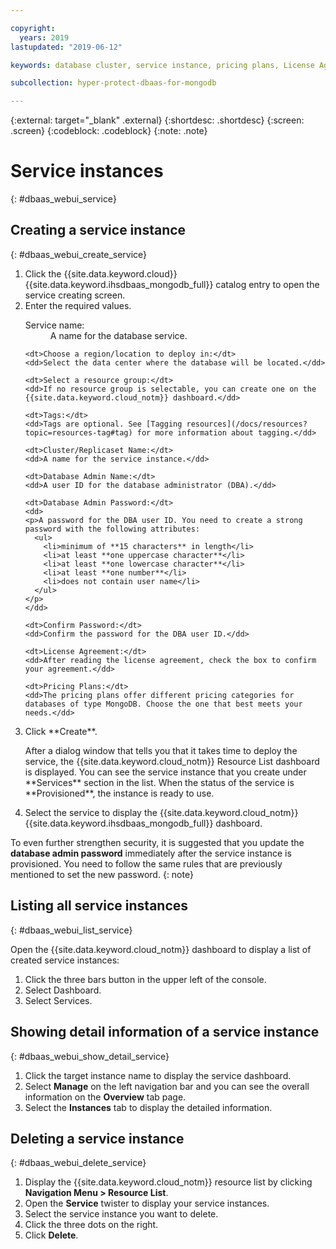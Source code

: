 ```yaml
---

copyright:
  years: 2019
lastupdated: "2019-06-12"

keywords: database cluster, service instance, pricing plans, License Agreement

subcollection: hyper-protect-dbaas-for-mongodb

---
```


{:external: target="_blank" .external}
{:shortdesc: .shortdesc}
{:screen: .screen}
{:codeblock: .codeblock}
{:note: .note}


# Service instances
{: #dbaas_webui_service}

## Creating a service instance
{: #dbaas_webui_create_service}

<ol>
<li>Click the {{site.data.keyword.cloud}} {{site.data.keyword.ihsdbaas_mongodb_full}} catalog entry to open the service creating screen.</li>
<li>Enter the required values.
  <dl>
    <dt>Service name:</dt>
    <dd>A name for the database service.</dd>

    <dt>Choose a region/location to deploy in:</dt>
    <dd>Select the data center where the database will be located.</dd>

    <dt>Select a resource group:</dt>
    <dd>If no resource group is selectable, you can create one on the {{site.data.keyword.cloud_notm}} dashboard.</dd>

    <dt>Tags:</dt>
    <dd>Tags are optional. See [Tagging resources](/docs/resources?topic=resources-tag#tag) for more information about tagging.</dd>

    <dt>Cluster/Replicaset Name:</dt>
    <dd>A name for the service instance.</dd>

    <dt>Database Admin Name:</dt>
    <dd>A user ID for the database administrator (DBA).</dd>

    <dt>Database Admin Password:</dt>
    <dd>
    <p>A password for the DBA user ID. You need to create a strong password with the following attributes:
      <ul>
        <li>minimum of **15 characters** in length</li>
        <li>at least **one uppercase character**</li>
        <li>at least **one lowercase character**</li>
        <li>at least **one number**</li>
        <li>does not contain user name</li>
      </ul>
    </p>
    </dd>

    <dt>Confirm Password:</dt>
    <dd>Confirm the password for the DBA user ID.</dd>

    <dt>License Agreement:</dt>
    <dd>After reading the license agreement, check the box to confirm your agreement.</dd>

    <dt>Pricing Plans:</dt>
    <dd>The pricing plans offer different pricing categories for databases of type MongoDB. Choose the one that best meets your needs.</dd>
  </dl>
</li>

<li>Click **Create**.
<p>After a dialog window that tells you that it takes time to deploy the service, the {{site.data.keyword.cloud_notm}} Resource List dashboard is displayed. You can see the service instance that you create under **Services** section in the list. When the status of the service is **Provisioned**, the instance is ready to use.</p>
</li>

<li>Select the service to display the {{site.data.keyword.cloud_notm}} {{site.data.keyword.ihsdbaas_mongodb_full}} dashboard.</li>
</ol>

To even further strengthen security, it is suggested that you update the **database admin password** immediately after the service instance is provisioned. You need to follow the same rules that are previously mentioned to set the new password.
{: note}

## Listing all service instances
{: #dbaas_webui_list_service}

Open the {{site.data.keyword.cloud_notm}} dashboard to display a list of created service instances:

<ol>
	<li>Click the three bars button in the upper left of the console.</li>
	<li>Select Dashboard.</li>
	<li>Select Services.</li>
</ol>

## Showing detail information of a service instance
{: #dbaas_webui_show_detail_service}

1. Click the target instance name to display the service dashboard.
2. Select **Manage** on the left navigation bar and you can see the overall information on the **Overview** tab page.
3. Select the **Instances** tab to display the detailed information.

## Deleting a service instance
{: #dbaas_webui_delete_service}

1. Display the {{site.data.keyword.cloud_notm}} resource list by clicking **Navigation Menu > Resource List**.
2. Open the **Service** twister to display your service instances.
3. Select the service instance you want to delete.
4. Click the three dots on the right.
5. Click **Delete**.

